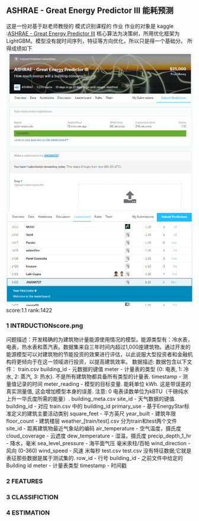 ## ASHRAE - Great Energy Predictor III 能耗预测
这是一份对基于赵老师教授的 模式识别课程的 作业
作业的对象是 kaggle :[ASHRAE - Great Energy Predictor III](https://www.kaggle.com/c/ashrae-energy-prediction/overview)
核心算法为决策树，所用优化框架为LightGBM。模型没有就时间序列，特征等方向优化，所以只是得一个基础分。
所得成绩如下
    ![result](https://raw.githubusercontent.com/anjie6727/hello-github/master/score.png)
    ![result](https://raw.githubusercontent.com/anjie6727/hello-github/master/rank.png)
score:1.1 rank:1422
### 1 INTRDUCTIONscore.png
问题描述：开发精确的为建筑物计量能源使用情况的模型。能源类型有：冷水表，电表，热水表和蒸汽表。数据集来自三年时间内超过1,000座建筑物。通过开发的能源模型可以对建筑物的节能投资的效果进行评估，以此说服大型投资者和金融机构将更倾向于在这一领域进行投资，以提高建筑效率。
数据描述:  数据包含以下文件：
train.csv
	building_id - 元数据的键值
	meter - 计量表的类型 {0: 电表, 1: 冷水, 2: 蒸汽, 3: 热水}. 不是所有建筑物都具备所有类型的计量表.
	timestamp - 测量值记录的时间
	meter_reading - 模型的目标变量. 能耗单位 kWh. 这是带误差的真实测量值, 这会增加模型本身的误差. 注意:  0 电表读数单位为kBTU（千磅纯水上升一华氏度所需的能量）.
building_meta.csv
	site_id - 天气数据的键值.
	building_id - 对应 train.csv 中的 building_id
	primary_use - 基于EnergyStar标准定义的建筑主要活动类别
	square_feet - 平方英尺
	year_built - 建筑年限
	floor_count - 建筑楼层
weather_[train/test].csv 分为train和test两个文件
	site_id - 距离建筑物最近气象站的编码
	air_temperature - 空气温度，摄氏度
	cloud_coverage - 云遮度
	dew_temperature - 湿温，摄氏度
	precip_depth_1_hr - 降水，毫米
	sea_level_pressure - 海平面气压 毫米汞柱/百帕
	wind_direction - 风向 (0-360)
	wind_speed - 风速 米每秒
test.csv
test.csv 没有特征数据;它就是表征那些数据是属于测试集的.
	row_id - 行号
	building_id - 之前文件中给定的Building id
	meter - 计量表类型
	timestamp - 时间戳
### 2 FEATURES

### 3 CLASSIFICTION

### 4 ESTIMATION
